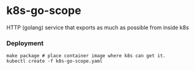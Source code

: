 # k8s-go-scope
HTTP (golang) service that exports as much as possible from inside k8s

### Deployment

    make package # place container image where k8s can get it.
    kubectl create -f k8s-go-scope.yaml
